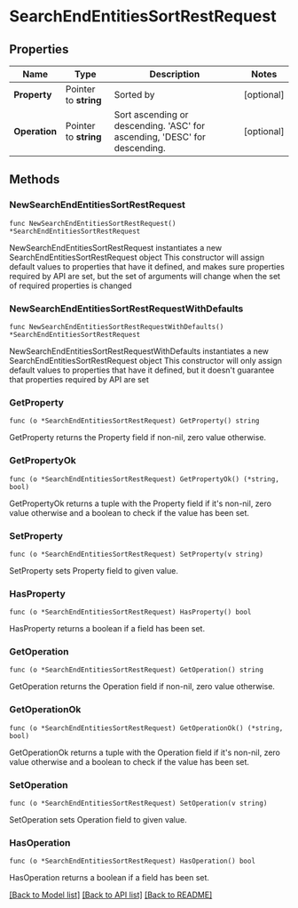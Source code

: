 # SearchEndEntitiesSortRestRequest

## Properties

Name | Type | Description | Notes
------------ | ------------- | ------------- | -------------
**Property** | Pointer to **string** | Sorted by | [optional] 
**Operation** | Pointer to **string** | Sort ascending or descending. &#39;ASC&#39; for ascending, &#39;DESC&#39; for descending. | [optional] 

## Methods

### NewSearchEndEntitiesSortRestRequest

`func NewSearchEndEntitiesSortRestRequest() *SearchEndEntitiesSortRestRequest`

NewSearchEndEntitiesSortRestRequest instantiates a new SearchEndEntitiesSortRestRequest object
This constructor will assign default values to properties that have it defined,
and makes sure properties required by API are set, but the set of arguments
will change when the set of required properties is changed

### NewSearchEndEntitiesSortRestRequestWithDefaults

`func NewSearchEndEntitiesSortRestRequestWithDefaults() *SearchEndEntitiesSortRestRequest`

NewSearchEndEntitiesSortRestRequestWithDefaults instantiates a new SearchEndEntitiesSortRestRequest object
This constructor will only assign default values to properties that have it defined,
but it doesn't guarantee that properties required by API are set

### GetProperty

`func (o *SearchEndEntitiesSortRestRequest) GetProperty() string`

GetProperty returns the Property field if non-nil, zero value otherwise.

### GetPropertyOk

`func (o *SearchEndEntitiesSortRestRequest) GetPropertyOk() (*string, bool)`

GetPropertyOk returns a tuple with the Property field if it's non-nil, zero value otherwise
and a boolean to check if the value has been set.

### SetProperty

`func (o *SearchEndEntitiesSortRestRequest) SetProperty(v string)`

SetProperty sets Property field to given value.

### HasProperty

`func (o *SearchEndEntitiesSortRestRequest) HasProperty() bool`

HasProperty returns a boolean if a field has been set.

### GetOperation

`func (o *SearchEndEntitiesSortRestRequest) GetOperation() string`

GetOperation returns the Operation field if non-nil, zero value otherwise.

### GetOperationOk

`func (o *SearchEndEntitiesSortRestRequest) GetOperationOk() (*string, bool)`

GetOperationOk returns a tuple with the Operation field if it's non-nil, zero value otherwise
and a boolean to check if the value has been set.

### SetOperation

`func (o *SearchEndEntitiesSortRestRequest) SetOperation(v string)`

SetOperation sets Operation field to given value.

### HasOperation

`func (o *SearchEndEntitiesSortRestRequest) HasOperation() bool`

HasOperation returns a boolean if a field has been set.


[[Back to Model list]](../README.md#documentation-for-models) [[Back to API list]](../README.md#documentation-for-api-endpoints) [[Back to README]](../README.md)


